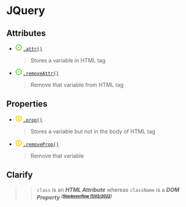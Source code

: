 # JQuery
## Attributes
- ![](../../../-/1.png) [`.attr()`](jq-attr.html)
    > Stores a variable in HTML tag
- ![](../../../-/1.png) [`.removeAttr()`](jq-attr.html)
    > Remove that variable from HTML tag
## Properties
- ![](../../../-/2.png) [`.prop()`](jq-prop.html)
    > Stores a variable but not in the body of HTML tag
- ![](../../../-/2.png) [`.removeProp()`](jq-prop.html)
    > Remove that variable
## Clarify
>> `class` is an ***HTML Attribute*** whereas `className` is a ***DOM Property*** <small>***<sup>[[Stackoverflow 11/02/2022](https://stackoverflow.com/questions/5874652/prop-vs-attr)]<sup>***</small>